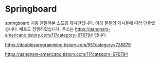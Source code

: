 # Springboard
springboard
처음 만들어본 스프링 게시판입니다. 아래 분들의 게시물에 따라 만들었습니다. 
배포도 진행하였습니다.
주소는
https://gangnam-americano.tistory.com/11?category=976794 입니다

https://doublesprogramming.tistory.com/95?category=736879

https://gangnam-americano.tistory.com/11?category=976794
